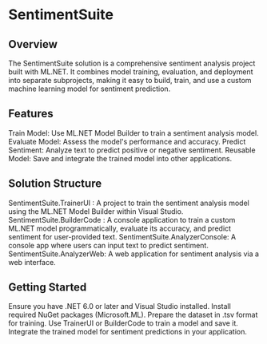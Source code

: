 # SentimentSuite

Overview
------------
The SentimentSuite solution is a comprehensive sentiment analysis project built with ML.NET. It combines model training, evaluation, and deployment into separate subprojects, making it easy to build, train, and use a custom machine learning model for sentiment prediction.

Features
------------
Train Model: Use ML.NET Model Builder to train a sentiment analysis model.
Evaluate Model: Assess the model's performance and accuracy.
Predict Sentiment: Analyze text to predict positive or negative sentiment.
Reusable Model: Save and integrate the trained model into other applications.

Solution Structure
------------
SentimentSuite.TrainerUI : A project to train the sentiment analysis model using the ML.NET Model Builder within Visual Studio.
SentimentSuite.BuilderCode : A console application to train a custom ML.NET model programmatically, evaluate its accuracy, and predict sentiment for user-provided text.
SentimentSuite.AnalyzerConsole: A console app where users can input text to predict sentiment.
SentimentSuite.AnalyzerWeb: A web application for sentiment analysis via a web interface.

Getting Started
------------
Ensure you have .NET 6.0 or later and Visual Studio installed.
Install required NuGet packages (Microsoft.ML).
Prepare the dataset in .tsv format for training.
Use TrainerUI or BuilderCode to train a model and save it.
Integrate the trained model for sentiment predictions in your application.
